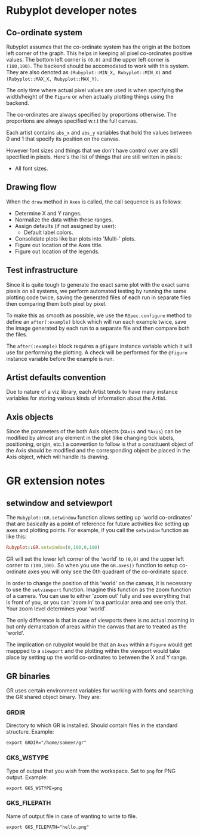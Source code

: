 # Rubyplot developer notes

## Co-ordinate system

Rubyplot assumes that the co-ordinate system has the origin at the bottom left corner
of the graph. This helps in keeping all pixel co-ordinates positive values. The bottom
left corner is `(0,0)` and the upper left corner is `(100,100)`. The backend should be
accomodated to work with this system. They are also denoted as `(Rubyplot::MIN_X, Rubyplot::MIN_X)`
and `(Rubyplot::MAX_X, Rubyplot::MAX_Y)`.

The only time where actual pixel values are used is when specifying the width/height
of the `Figure` or when actually plotting things using the backend.

The co-ordinates are always specified by proportions otherwise. The proportions are
always specified w.r.t the full canvas.

Each artist contains `abs_x` and `abs_y` variables that hold the values between 0 and 1
that specify its position on the canvas.

However font sizes and things that we don't have control over are still specified in pixels.
Here's the list of things that are still written in pixels:
+ All font sizes.

## Drawing flow

When the `draw` method in `Axes` is called, the call sequence is as follows:
* Determine X and Y ranges.
* Normalize the data within these ranges.
* Assign defaults (if not assigned by user):
  - Default label colors.
* Consolidate plots like bar plots into 'Multi-' plots.
* Figure out location of the Axes title.
* Figure out location of the legends.

## Test infrastructure

Since it is quite tough to generate the exact same plot with the exact same
pixels on all systems, we perform automated testing by running the same
plotting code twice, saving the generated files of each run in separate files
then comparing them both pixel by pixel.

To make this as smooth as possible, we use the `RSpec.configure` method to define
an `after(:example)` block which will run each example twice, save the image generated
by each run to a separate file and then compare both the files.

The `after(:example)` block requires a `@figure` instance variable which it will use
for performing the plotting. A check will be performed for the `@figure` instance
variable before the example is run.

## Artist defaults convention

Due to nature of a viz library, each Artist tends to have many instance variables
for storing various kinds of information about the Artist.

## Axis objects

Since the parameters of the both Axis objects (`XAxis` and `YAxis`) can be modified
by almost any element in the plot (like changing tick labels, positioning, origin, etc.)
a convention to follow is that a constituent object of the Axis should be modified
and the corresponding object be placed in the Axis object, which will handle its drawing.

# GR extension notes

## setwindow and setviewport

The `Rubyplot::GR.setwindow` function allows setting up 'world co-ordinates' that are
basically as a point of reference for future activities like setting up axes and 
plotting points. For example, if you call the `setwindow` function as like this:
``` ruby
Rubyplot::GR.setwindow(0,100,0,100)
```
GR will set the lower left corner of the 'world' to `(0,0)` and the upper left corner
to `(100,100)`. So when you use the `GR.axes()` function to setup co-ordinate axes
you will only see the 0th quadrant of the co-ordinate space.

In order to change the position of this 'world' on the canvas, it is necessary to use
the `setviewport` function. Imagine this function as the zoom function of a camera. You
can use to either 'zoom out' fully and see everything that is front of you, or you can
'zoom in' to a particular area and see only that. Your zoom level determines your 'world'.

The only difference is that in case of viewports there is no actual zooming in but only
demarcation of areas within the canvas that are to treated as the 'world'.

The implication on rubyplot would be that an `Axes` within a `Figure` would get mappped
to a `viewport` and the plotting within the viewport would take place by setting up the
world co-ordinates to between the X and Y range.

## GR binaries

GR uses certain environment variables for working with fonts and searching the GR shared
object binary. They are:

### GRDIR
Directory to which GR is installed. Should contain files in the standard structure. Example:
```
export GRDIR="/home/sameer/gr"
```

### GKS\_WSTYPE
Type of output that you wish from the workspace. Set to `png` for PNG output.
Example:
```
export GKS_WSTYPE=png
```

### GKS\_FILEPATH
Name of output file in case of wanting to write to file.
```
export GKS_FILEPATH="hello.png"
```
